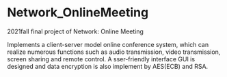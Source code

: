 # Network_OnlineMeeting
2021fall final project of Network: Online Meeting

Implements a client-server model online conference system, which can realize numerous functions such as audio transmission, video transmission, screen sharing and remote control. A sser-friendly interface GUI is designed and data encryption is also implement by AES(ECB) and RSA.
